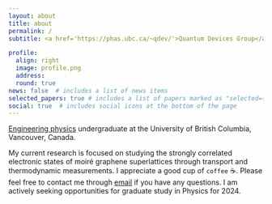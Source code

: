 ```yaml
---
layout: about
title: about
permalink: /
subtitle: <a href='https://phas.ubc.ca/~qdev/'>Quantum Devices Group</a>, UBC, Vancouver

profile:
  align: right
  image: profile.png
  address: 
  round: true
news: false  # includes a list of news items
selected_papers: true # includes a list of papers marked as "selected={true}"
social: true  # includes social icons at the bottom of the page
---
```


[Engineering physics](https://www.engphys.ubc.ca/) undergraduate at the University of British Columbia, Vancouver, Canada. 

My current research is focused on studying the strongly correlated electronic states of moiré graphene superlattices through transport and thermodynamic measurements. I appreciate a good cup of `coffee` ☕.  Please feel free to contact me through <a href="mailto:raysu@student.ubc.ca">email</a> if you have any questions. I am actively seeking opportunities for graduate study in Physics for 2024. 

<!-- I fabricate my devices using the state-of-the-art electron beam lithography system (`JEOL JBX-8100FS`), and measure their transport properties in a `BlueFors XLD` dilution refrigerator.   -->